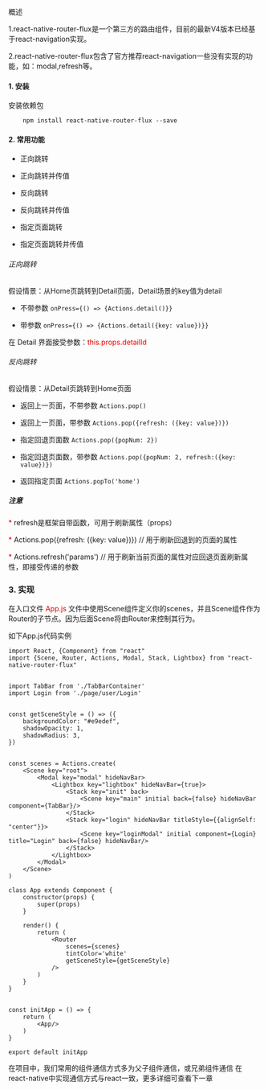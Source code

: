 概述

1.react-native-router-flux是一个第三方的路由组件，目前的最新V4版本已经基于react-navigation实现。

2.react-native-router-flux包含了官方推荐react-navigation一些没有实现的功能，如：modal,refresh等。



#### 1. 安装

安装依赖包

        npm install react-native-router-flux --save
        

#### 2. 常用功能


* 正向跳转

* 正向跳转并传值

* 反向跳转

* 反向跳转并传值

* 指定页面跳转

* 指定页面跳转并传值


###### 正向跳转

假设情景：从Home页跳转到Detail页面，Detail场景的key值为detail

 * 不带参数 `onPress={() => {Actions.detail()}}`

 * 带参数  `onPress={() => {Actions.detail({key: value})}}`

在 Detail 界面接受参数：<font color="#dd0000">this.props.detailId</font>


###### 反向跳转

假设情景：从Detail页跳转到Home页面

 * 返回上一页面，不带参数 `Actions.pop()`
 
 * 返回上一页面，带参数 `Actions.pop({refresh: ({key: value})})`
 
 * 指定回退页面数 `Actions.pop({popNum: 2})`
 
 * 指定回退页面数，带参数 `Actions.pop({popNum: 2, refresh:({key: value})})`
 
 * 返回指定页面 `Actions.popTo('home')`
 

##### 注意


 <font color="#dd0000">*</font> refresh是框架自带函数，可用于刷新属性（props）

 <font color="#dd0000">*</font> Actions.pop({refresh: ({key: value})}) // 用于刷新回退到的页面的属性

 <font color="#dd0000">*</font> Actions.refresh('params') // 用于刷新当前页面的属性对应回退页面刷新属性，即接受传递的参数



### 3. 实现

在入口文件 <font color="#dd0000">App.js</font> 文件中使用Scene组件定义你的scenes，并且Scene组件作为Router的子节点。因为后面Scene将由Router来控制其行为。

如下App.js代码实例

    import React, {Component} from "react"
    import {Scene, Router, Actions, Modal, Stack, Lightbox} from "react-native-router-flux"
    
    
    import TabBar from './TabBarContainer'
    import Login from './page/user/Login'
    
    
    const getSceneStyle = () => ({
        backgroundColor: "#e9edef",
        shadowOpacity: 1,
        shadowRadius: 3,
    })
    
    
    const scenes = Actions.create(
        <Scene key="root">
            <Modal key="modal" hideNavBar>
                <Lightbox key="lightbox" hideNavBar={true}>
                    <Stack key="init" back>
                        <Scene key="main" initial back={false} hideNavBar component={TabBar}/>
                    </Stack>
                    <Stack key="login" hideNavBar titleStyle={{alignSelf: "center"}}>
                        <Scene key="loginModal" initial component={Login} title="Login" back={false} hideNavBar/>
                    </Stack>
                </Lightbox>
            </Modal>
        </Scene>
    )
    
    class App extends Component {
        constructor(props) {
            super(props)
        }
    
        render() {
            return (
                <Router
                    scenes={scenes}
                    tintColor='white'
                    getSceneStyle={getSceneStyle}
                />
            )
        }
    }
    
    
    const initApp = () => {
        return (
            <App/>
        )
    }
    
    export default initApp




在项目中，我们常用的组件通信方式多为父子组件通信，或兄弟组件通信
在react-native中实现通信方式与react一致，更多详细可查看下一章



